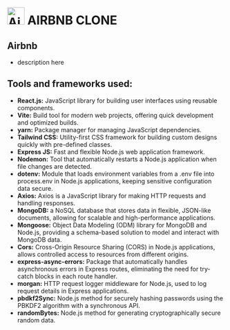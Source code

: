 # <a href="https://emoji.gg/emoji/4560-airbnb"><img src="https://cdn3.emoji.gg/emojis/4560-airbnb.png" width="40px" height="40px" alt="Airbnb"></a> AIRBNB CLONE 

## Airbnb 

- description here 

## Tools and frameworks used:

- **React.js:** JavaScript library for building user interfaces using reusable components.
- **Vite:** Build tool for modern web projects, offering quick development and optimized builds.
- **yarn:** Package manager for managing JavaScript dependencies.
- **Tailwind CSS:** Utility-first CSS framework for building custom designs quickly with pre-defined classes.
- **Express JS:** Fast and flexible Node.js web application framework.
- **Nodemon:** Tool that automatically restarts a Node.js application when file changes are detected.
- **dotenv:** Module that loads environment variables from a .env file into process.env in Node.js applications, keeping sensitive configuration data secure.
- **Axios:** Axios is a JavaScript library for making HTTP requests and handling responses.
- **MongoDB:** a NoSQL database that stores data in flexible, JSON-like documents, allowing for scalable and high-performance applications.
- **Mongoose:** Object Data Modeling (ODM) library for MongoDB and Node.js, providing a schema-based solution to model and interact with MongoDB data.
- **Cors:** Cross-Origin Resource Sharing (CORS) in Node.js applications, allows controlled access to resources from different origins.
- **express-async-errors:** Package that automatically handles asynchronous errors in Express routes, eliminating the need for try-catch blocks in each route handler.
- **morgan:** HTTP request logger middleware for Node.js, used to log request details in Express applications.
- **pbdkf2Sync:** Node.js method for securely hashing passwords using the PBKDF2 algorithm with a synchronous API.
- **randomBytes:** Node.js method for generating cryptographically secure random data.
